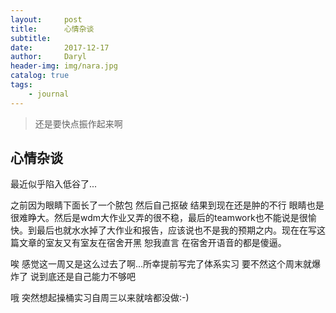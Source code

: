 ```yaml
---
layout:     post
title:      心情杂谈
subtitle:   
date:       2017-12-17
author:     Daryl
header-img: img/nara.jpg
catalog: true
tags:
    - journal
---
```


> 还是要快点振作起来啊

## 心情杂谈

最近似乎陷入低谷了...

之前因为眼睛下面长了一个脓包 然后自己抠破 结果到现在还是肿的不行 眼睛也是很难睁大。然后是wdm大作业又弄的很不稳，最后的teamwork也不能说是很愉快。到最后也就水水掉了大作业和报告，应该说也不是我的预期之内。现在在写这篇文章的室友又有室友在宿舍开黑 恕我直言 在宿舍开语音的都是傻逼。

唉 感觉这一周又是这么过去了啊...所幸提前写完了体系实习 要不然这个周末就爆炸了 说到底还是自己能力不够吧

哦 突然想起操桶实习自周三以来就啥都没做:-)